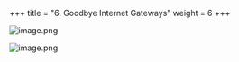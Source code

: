 +++
title = "6. Goodbye Internet Gateways"
weight = 6
+++


![image.png](/images/008-viii-clean-it-up/38-839615-image.png)


![image.png](/images/008-viii-clean-it-up/38-337546-image.png)


